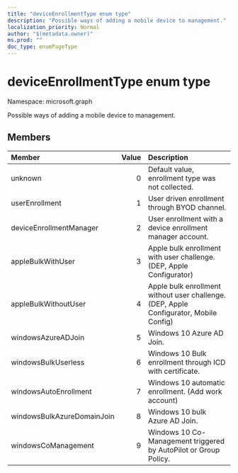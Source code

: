 ```yaml
---
title: "deviceEnrollmentType enum type"
description: "Possible ways of adding a mobile device to management."
localization_priority: Normal
author: "$(metadata.owner)"
ms.prod: ""
doc_type: enumPageType
---
```


# deviceEnrollmentType enum type

Namespace: microsoft.graph

Possible ways of adding a mobile device to management.

## Members

| Member                     | Value | Description                                                                            |
| :------------------------- | ----: | :------------------------------------------------------------------------------------- |
| unknown                    | 0     | Default value, enrollment type was not collected.                                      |
| userEnrollment             | 1     | User driven enrollment through BYOD channel.                                           |
| deviceEnrollmentManager    | 2     | User enrollment with a device enrollment manager account.                              |
| appleBulkWithUser          | 3     | Apple bulk enrollment with user challenge. (DEP, Apple Configurator)                   |
| appleBulkWithoutUser       | 4     | Apple bulk enrollment without user challenge. (DEP, Apple Configurator, Mobile Config) |
| windowsAzureADJoin         | 5     | Windows 10 Azure AD Join.                                                              |
| windowsBulkUserless        | 6     | Windows 10 Bulk enrollment through ICD with certificate.                               |
| windowsAutoEnrollment      | 7     | Windows 10 automatic enrollment. (Add work account)                                    |
| windowsBulkAzureDomainJoin | 8     | Windows 10 bulk Azure AD Join.                                                         |
| windowsCoManagement        | 9     | Windows 10 Co-Management triggered by AutoPilot or Group Policy.                       |
